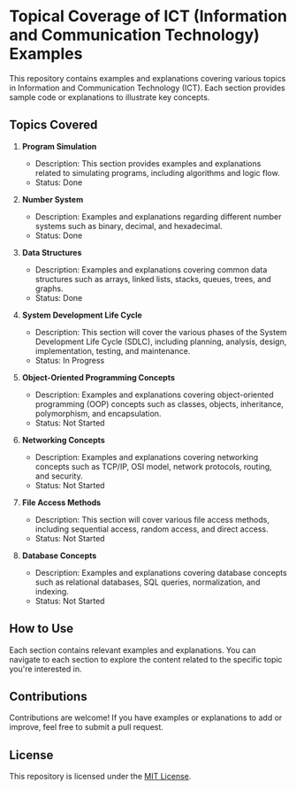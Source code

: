# Topical Coverage of ICT (Information and Communication Technology) Examples

This repository contains examples and explanations covering various topics in Information and Communication Technology (ICT). Each section provides sample code or explanations to illustrate key concepts.

## Topics Covered

1. **Program Simulation**

   - Description: This section provides examples and explanations related to simulating programs, including algorithms and logic flow.
   - Status: Done

2. **Number System**

   - Description: Examples and explanations regarding different number systems such as binary, decimal, and hexadecimal.
   - Status: Done

3. **Data Structures**

   - Description: Examples and explanations covering common data structures such as arrays, linked lists, stacks, queues, trees, and graphs.
   - Status: Done

4. **System Development Life Cycle**

   - Description: This section will cover the various phases of the System Development Life Cycle (SDLC), including planning, analysis, design, implementation, testing, and maintenance.
   - Status: In Progress

5. **Object-Oriented Programming Concepts**

   - Description: Examples and explanations covering object-oriented programming (OOP) concepts such as classes, objects, inheritance, polymorphism, and encapsulation.
   - Status: Not Started

6. **Networking Concepts**

   - Description: Examples and explanations covering networking concepts such as TCP/IP, OSI model, network protocols, routing, and security.
   - Status: Not Started

7. **File Access Methods**

   - Description: This section will cover various file access methods, including sequential access, random access, and direct access.
   - Status: Not Started

8. **Database Concepts**
   - Description: Examples and explanations covering database concepts such as relational databases, SQL queries, normalization, and indexing.
   - Status: Not Started

## How to Use

Each section contains relevant examples and explanations. You can navigate to each section to explore the content related to the specific topic you're interested in.

## Contributions

Contributions are welcome! If you have examples or explanations to add or improve, feel free to submit a pull request.

## License

This repository is licensed under the [MIT License](LICENSE).
